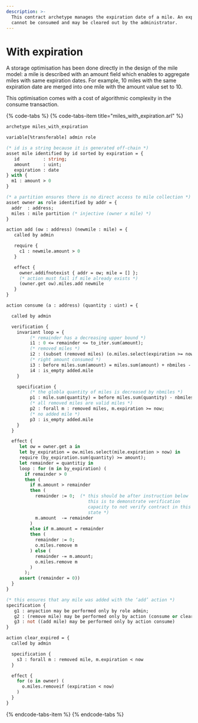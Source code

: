 ```yaml
---
description: >-
  This contract archetype manages the expiration date of a mile. An expired mile
  cannot be consumed and may be cleared out by the administrator.
---
```


# With expiration

A storage optimisation has been done directly in the design of the mile model: a mile is described with an amount field which enables to aggregate miles with same expiration dates. For example, 10 miles with the same expiration date are merged into one mile with the amount value set to 10.

This optimisation comes with a cost of algorithmic complexity in the consume transaction.

{% code-tabs %}
{% code-tabs-item title="miles\_with\_expiration.arl" %}
```ocaml
archetype miles_with_expiration

variable[%transferable] admin role

(* id is a string because it is generated off-chain *)
asset mile identified by id sorted by expiration = {
   id         : string;
   amount     : uint;
   expiration : date
} with {
  m1 : amount > 0
}

(* a partition ensures there is no direct access to mile collection *)
asset owner as role identified by addr = {
  addr  : address;
  miles : mile partition (* injective (owner x mile) *)
}

action add (ow : address) (newmile : mile) = {
   called by admin

   require {
     c1 : newmile.amount > 0
   }

   effect {
     owner.addifnotexist { addr = ow; mile = [] };
     (* action must fail if mile already exists *)
     (owner.get ow).miles.add newmile
   }
}

action consume (a : address) (quantity : uint) = {

  called by admin

  verification {
    invariant loop = {
         (* remainder has a decreasing upper bound *)
         i1 : 0 <= remainder <= to_iter.sum(amount);
         (* removed miles *)
         i2 : (subset (removed miles) (o.miles.select(expiration >= now)));
         (* right amount consumed *)
         i3 : before miles.sum(amount) = miles.sum(amount) + nbmiles - remainder;
         i4 : is_empty added.mile
    }

    specification {
         (* the globla quantity of miles is decreased by nbmiles *)
         p1 : mile.sum(quantity) = before miles.sum(quantity) - nbmiles;
         (* all removed miles are valid miles *)
         p2 : forall m : removed miles, m.expiration >= now;
         (* no added mile *)
         p3 : is_empty added.mile
    }
  }

  effect {
     let ow = owner.get a in
     let by_expiration = ow.miles.select(mile.expiration > now) in
     require (by_expiration.sum(quantity) >= amount);
     let remainder = quantitiy in
     loop : for (m in by_expiration) (
       if remainder > 0
       then (
         if m.amount > remainder
         then (
           remainder := 0;  (* this should be after instruction below
                               this is to demonstrate verification
                               capacity to not verify contract in this
                               state *)
           m.amount  -= remainder
         )
         else if m.amount = remainder
         then (
           remainder := 0;
           o.miles.remove m
         ) else (
           remainder -= m.amount;
           o.miles.remove m
         )
       );
     assert (remainder = 0))
  }
}

(* this ensures that any mile was added with the ‘add’ action *)
specification {
   g1 : anyaction may be performed only by role admin;
   g2 : (remove mile) may be performed only by action (consume or clear_expired);
   g3 : not ((add mile) may be performed only by action consume)
}

action clear_expired = {
  called by admin

  specification {
    s3 : forall m : removed mile, m.expiration < now
  }

  effect {
    for (o in owner) (
      o.miles.removeif (expiration < now)
    )
  }
}
```
{% endcode-tabs-item %}
{% endcode-tabs %}



